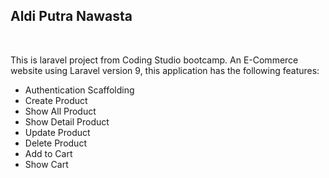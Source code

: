 <h2>Aldi Putra Nawasta</h2>
<br>
<p>This is laravel project from Coding Studio bootcamp. An E-Commerce website using Laravel version 9, this application has the following features:</p>
<ul>
  <li>Authentication Scaffolding</li>
  <li>Create Product</li>
  <li>Show All Product</li>
  <li>Show Detail Product</li>
  <li>Update Product</li>
  <li>Delete Product</li>
  <li>Add to Cart</li>
  <li>Show Cart</li>
</ul>
